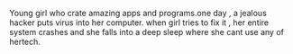 Young girl who crate amazing apps and programs.one day , a jealous hacker puts virus into her computer. when girl tries to fix it , her entire system crashes and she falls into a deep sleep where she cant use any of hertech.